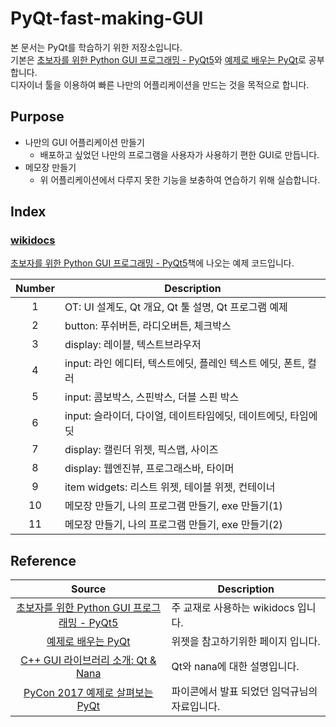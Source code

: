 # PyQt-fast-making-GUI
본 문서는 PyQt를 학습하기 위한 저장소입니다. <br/>
기본은 [초보자를 위한 Python GUI 프로그래밍 - PyQt5](https://wikidocs.net/book/2944)와 [예제로 배우는 PyQt](https://www.opentutorials.org/module/544/5001)로 공부합니다.<br/>
디자이너 툴을 이용하여 빠른 나만의 어플리케이션을 만드는 것을 목적으로 합니다.

## Purpose
- 나만의 GUI 어플리케이션 만들기
	- 배포하고 싶었던 나만의 프로그램을 사용자가 사용하기 편한 GUI로 만듭니다.
- 메모장 만들기
	- 위 어플리케이션에서 다루지 못한 기능을 보충하여 연습하기 위해 실습합니다.

## Index

### [wikidocs](./wikidocs_code)
[초보자를 위한 Python GUI 프로그래밍 - PyQt5](https://wikidocs.net/book/2944)책에 나오는 예제 코드입니다.

| Number | Description |
|:---:|---|
| 1 | OT: UI 설계도, Qt 개요, Qt 툴 설명, Qt 프로그램 예제 |
| 2 | button: 푸쉬버튼, 라디오버튼, 체크박스 |
| 3 | display: 레이블, 텍스트브라우저 |
| 4 | input: 라인 에디터, 텍스트에딧, 플레인 텍스트 에딧, 폰트, 컬러 |
| 5 | input: 콤보박스, 스핀박스, 더블 스핀 박스 |
| 6 | input: 슬라이더, 다이얼, 데이트타임에딧, 데이트에딧, 타임에딧 |
| 7 | display: 캘린더 위젯, 픽스맵, 사이즈 |
| 8 | display: 웹엔진뷰, 프로그래스바, 타이머 |
| 9 | item widgets: 리스트 위젯, 테이블 위젯, 컨테이너 |
| 10 | 메모장 만들기, 나의 프로그램 만들기, exe 만들기(1) |
| 11 | 메모장 만들기, 나의 프로그램 만들기, exe 만들기(2) |

## Reference
| Source | Description |
|:---:|---|
| [초보자를 위한 Python GUI 프로그래밍 - PyQt5](https://wikidocs.net/book/2944) | 주 교재로 사용하는 wikidocs 입니다. |
| [예제로 배우는 PyQt](https://www.opentutorials.org/module/544/5001) | 위젯을 참고하기위한 페이지 입니다. |
| [C++ GUI 라이브러리 소개: Qt & Nana](https://www.slideshare.net/LazyAhasil/c-gui-qt-nana) | Qt와 nana에 대한 설명입니다. |
| [PyCon 2017 예제로 살펴보는 PyQt](https://www.slideshare.net/ravenkyu/pycon-2017-pyqt) | 파이콘에서 발표 되었던 임덕규님의 자료입니다. |

<br/>
